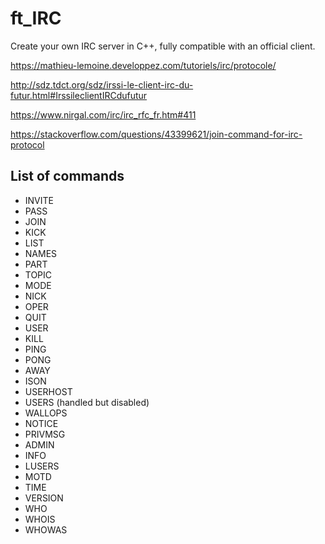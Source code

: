 # ft_IRC
Create your own IRC server in C++, fully compatible with an official client. 

https://mathieu-lemoine.developpez.com/tutoriels/irc/protocole/

http://sdz.tdct.org/sdz/irssi-le-client-irc-du-futur.html#IrssileclientIRCdufutur

https://www.nirgal.com/irc/irc_rfc_fr.htm#411

https://stackoverflow.com/questions/43399621/join-command-for-irc-protocol

## List of commands

- INVITE
- PASS
- JOIN
- KICK
- LIST
- NAMES
- PART
- TOPIC
- MODE
- NICK
- OPER
- QUIT
- USER
- KILL
- PING
- PONG
- AWAY
- ISON
- USERHOST
- USERS (handled but disabled)
- WALLOPS
- NOTICE
- PRIVMSG
- ADMIN
- INFO
- LUSERS
- MOTD
- TIME
- VERSION
- WHO
- WHOIS
- WHOWAS

